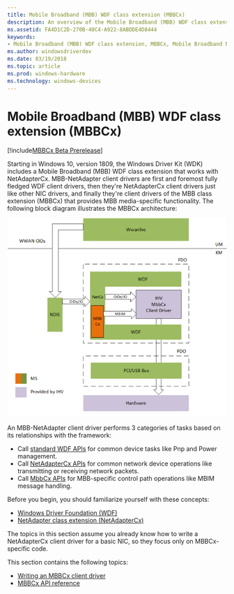 ```yaml
---
title: Mobile Broadband (MBB) WDF class extension (MBBCx)
description: An overview of the Mobile Broadband (MBB) WDF class extension (MBBCx).
ms.assetid: FA4D1C2D-270B-40C4-A922-8ABDDE4D8444
keywords:
- Mobile Broadband (MBB) WDF class extension, MBBCx, Mobile Broadband NetAdapterCx
ms.author: windowsdriverdev
ms.date: 03/19/2018
ms.topic: article
ms.prod: windows-hardware
ms.technology: windows-devices
---
```


# Mobile Broadband (MBB) WDF class extension (MBBCx)

[!include[MBBCx Beta Prerelease](../mbbcx-beta-prerelease.md)]

Starting in Windows 10, version 1809, the Windows Driver Kit (WDK) includes a Mobile Broadband (MBB) WDF class extension that works with NetAdapterCx. MBB-NetAdapter client drivers are first and foremost fully fledged WDF client drivers, then they're NetAdapterCx client drivers just like other NIC drivers, and finally they're client drivers of the MBB class extension (MBBCx) that provides MBB media-specific functionality. The following block diagram illustrates the MBBCx architecture:

![MbbCx architecture](images/MbbCx.png)

An MBB-NetAdapter client driver performs 3 categories of tasks based on its relationships with the framework:

- Call [standard WDF APIs](https://docs.microsoft.com/windows-hardware/drivers/ddi/content/_wdf/) for common device tasks like Pnp and Power management.
- Call [NetAdapterCx APIs](https://docs.microsoft.com/windows-hardware/drivers/ddi/content/_netvista/) for common network device operations like transmitting or receiving network packets.
- Call [MbbCx APIs](mbbcx-api-reference.md) for MBB-specific control path operations like MBIM message handling.

Before you begin, you should familiarize yourself with these concepts:

- [Windows Driver Foundation (WDF)](../wdf/using-the-framework-to-develop-a-driver.md)
- [NetAdapter class extension (NetAdapterCx)](index.md)

The topics in this section assume you already know how to write a NetAdapterCx client driver for a basic NIC, so they focus only on MBBCx-specific code.

This section contains the following topics:

- [Writing an MBBCx client driver](writing-an-mbbcx-client-driver.md)
- [MBBCx API reference](mbbcx-api-reference.md)